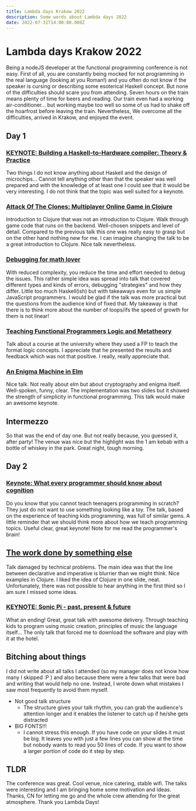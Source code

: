 ```yaml
---
title: Lambda days Krakow 2022
description: Some words about Lambda days 2022
date: 2022-07-31T14:00:00.000Z
---
```

# Lambda days Krakow 2022

Being a nodeJS developer at the functional programming conference is not easy. First of all, you are constantly being mocked for not programming in the real language (looking at you Roman!) and you often do not know if the speaker is cursing or describing some esoterical Haskell concept. But none of the difficulties should scare you from attending. Seven hours on the train means plenty of time for beers and reading. Our train even had a working air-conditioner... but working maybe too well so some of us had to shake off the hoarfrost before leaving the train. Nevertheless, We overcome all the difficulties, arrived in Krakow, and enjoyed the event.

## Day 1

### [KEYNOTE: Building a Haskell-to-Hardware compiler: Theory & Practice](https://www.lambdadays.org/lambdadays2022/christiaan-baaij)
Two things I do not know anything about Haskell and the design of microchips... Cannot tell anything other than that the speaker was well prepared and with the knowledge of at least one I could see that it would be very interesting. I do not think that the topic was well suited for a keynote.

### [Attack Of The Clones: Multiplayer Online Game in Clojure](https://www.lambdadays.org/lambdadays2022/mey-beisaron)
Introduction to Clojure that was not an introduction to Clojure. Walk through game code that runs on the backend. Well-chosen snippets and level of detail. Compared to the previous talk this one was really easy to grasp but on the other hand nothing new for me. I can imagine changing the talk to be a great introduction to Clojure. Nice talk nevertheless.

### [Debugging for math lover](https://www.lambdadays.org/lambdadays2022/michal-j-gajda)
With reduced complexity, you reduce the time and effort needed to debug the issues. This rather simple idea was spread into talk that covered different types and kinds of errors, debugging "strategies" and how they differ. Little too much Haskell(ish) but with takeaways even for us simple JavaScript programmers. I would be glad if the talk was more practical but the questions from the audience kind of fixed that. My takeaway is that there is to think more about the number of loops/ifs the speed of growth for them is not linear!

### [Teaching Functional Programmers Logic and Metatheory](https://www.lambdadays.org/lambdadays2022/frederik-krogsdal-jacobsen)
Talk about a course at the university where they used a FP to teach the format logic concepts. I appreciate that he presented the results and feedback which was not that positive. I really, really appreciate that.

### [An Enigma Machine in Elm](https://www.lambdadays.org/lambdadays2022/ju-liu)
Nice talk. Not really about elm but about cryptography and enigma itself. Well-spoken, funny, clear. The implementation was two slides but it showed the strength of simplicity in functional programming. This talk would make an awesome keynote.

## Intermezzo

So that was the end of day one. But not really because, you guessed it, after party! The venue was nice but the highlight was the 1 am kebab with a bottle of whiskey in the park. Great night, tough morning.

## Day 2

### [Keynote: What every programmer should know about cognition](https://www.lambdadays.org/lambdadays2022/felienne-hermans)
Do you know that you cannot teach teenagers programming in scratch? They just do not want to use something looking like a toy. The talk, based on the experience of teaching kids programming, was full of similar gems. A little reminder that we should think more about how we teach programming topics. Useful clear, great keynote! Note for me read the programmer's brain!

## [The work done by something else](https://www.lambdadays.org/lambdadays2022/attila-egrinagy)
Talk damaged by technical problems. The main idea was that the line between declarative and imperative is blurrier than we might think. Nice examples in Clojure. I liked the idea of Clojure in one slide, neat. Unfortunately, there was not possible to hear anything in the first third so I am sure I missed some ideas.

### [KEYNOTE: Sonic Pi - past, present & future](https://www.lambdadays.org/lambdadays2022/sam-aaron)
What an ending! Great, great talk with awesome delivery. Through teaching kids to program using music creation, principles of music the language itself... The only talk that forced me to download the software and play with it at the hotel.

## Bitching about things
I did not write about all talks I attended (so my manager does not know how many I skipped :P ) and also because there were a few talks that were bad and writing that would help no one. Instead, I wrote down what mistakes I saw most frequently to avoid them myself.
- Not good talk structure
	- The structure gives your talk rhythm, you can grab the audience's attention longer and it enables the listener to catch up if he/she gets distracted
-  BIG FONTS!!!
	- I cannot stress this enough. If you have code on your slides it must be big. It leaves you with just a few lines you can show at the time but nobody wants to read you 50 lines of code. If you want to show a larger portion of code do it step by step.

## TLDR
The conference was great. Cool venue, nice catering, stable wifi. The talks were interesting and I am bringing home some motivation and ideas. Thanks, CN for letting me go and the whole crew attending for the great atmosphere.
Thank you Lambda Days!
